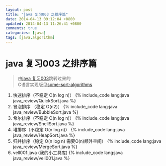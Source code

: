 ```yaml
---
layout: post
title: "java 复习003 之排序篇"
date: 2014-04-13 09:12:04 +0800
updated: 2014-04-13 11:26:41 +0800
comments: true
categories: [java]
tags: [java,algorithm]
---
```

# java 复习003 之排序篇
> 由[java 复习003](http://vblog.vell001.ml/2014/04/13/java_review003.html)跳转过来的  
>C语言实现版见[some-sort-algorithms](http://vblog.vell001.ml/2014/03/24/some-sort-algorithms.html)

1. 快速排序（不稳定 O(n log n)）
{% include_code lang:java java_review/QuickSort.java %}
2. 冒泡排序 （稳定 O(n2)）
{% include_code lang:java java_review/BubbleSort.java %}
3. 希尔排序（不稳定 O(n log n)）
{% include_code lang:java java_review/ShellSort.java %}
4. 堆排序（不稳定 O(n log n)）
{% include_code lang:java java_review/HeapSort.java %}
5. 归并排序（稳定 O(n log n) 需要O(n)额外空间）
{% include_code lang:java java_review/MergeSort.java %}
6. vell001.java (我的小工具库)
{% include_code lang:java java_review/vell001.java %}